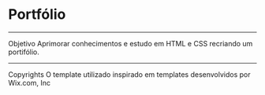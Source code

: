 # Portfólio


---

Objetivo
  Aprimorar conhecimentos e estudo em HTML e CSS recriando um portifólio.
  
  ---
  
  Copyrights
  O template utilizado inspirado em templates desenvolvidos por Wix.com, Inc
  
